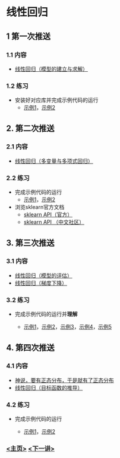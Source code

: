 # 线性回归

## 1 第一次推送

### 1.1 内容

- [线性回归（模型的建立与求解）](https://mp.weixin.qq.com/s?__biz=MzAwNjU0NjA3Ng==&mid=2247483807&idx=1&sn=1da2e31fd68a274fcd83b77050bbed2d&chksm=9b0af66cac7d7f7abaee55f157574e7164ed99409c30ed52d44934a4421f77d370c65be8eb44&token=1590793081&lang=zh_CN#rd)

### 1.2 练习

- 安装好对应库并完成示例代码的运行
  - [示例1](./101_visualization.py)，[示例2](./102_train.py)

## 2. 第二次推送

### 2.1 内容

- [线性回归（多变量与多项式回归）](https://mp.weixin.qq.com/s?__biz=MzAwNjU0NjA3Ng==&mid=2247483848&idx=1&sn=be7383d623cc4af8110d3083c3232180&chksm=9b0af63bac7d7f2de75e2da4698ddb293768418b356adecd6eff35f86c432fd9ccccf135e3ef&token=1309867420&lang=zh_CN#rd)

### 2.2 练习

- 完成示例代码的运行
  - [示例1](./201_train.py)，[示例2](./202_train_pol.py)
- 浏览sklearn官方文档
  - [sklearn API（官方）](https://scikit-learn.org/stable/modules/classes.html)
  - [sklearn API （中文社区）](https://sklearn.apachecn.org/)

## 3. 第三次推送

### 3.1 内容

- [线性回归（模型的评估）](https://mp.weixin.qq.com/s?__biz=MzAwNjU0NjA3Ng==&mid=2247483883&idx=1&sn=763bdd5f990f7d9274f7f0a6a6ca68f5&chksm=9b0af618ac7d7f0edf6611ad6ae95bc60dabb2e9c89e7405ac9fa7c50ecc6c5ad2d4ebdbb97b&token=244392929&lang=zh_CN#rd)
- [线性回归（梯度下降）](https://mp.weixin.qq.com/s?__biz=MzAwNjU0NjA3Ng==&mid=2247483883&idx=2&sn=305d24b937340e0b1650b9e7f4649b30&chksm=9b0af618ac7d7f0e57e48ae87c254016cd5e9e5bb65bd72e6ae3d5a86d22721c057358b3a636&token=244392929&lang=zh_CN#rd)

### 3.2 练习

- 完成示例代码的运行并**理解**

  - [示例1](./301_visualization.py)，[示例2](302_metrics.py)，[示例3](401_visualization.py)，[示例4](402_init_weight.py)，[示例5](./403_gradient_descent.py)

## 4. 第四次推送

### 4.1 内容

- [神说，要有正态分布，于是就有了正态分布](https://mp.weixin.qq.com/s/1DiBXYGRCXZgmmEADsLI-w)
- [线性回归（目标函数的推导）](https://mp.weixin.qq.com/s/gzMEjhRNCHRekg7BY3VoXA)

### 4.2 练习

- 完成示例代码的运行
  
  - [示例1](./405_normal_distribution.py)，[示例2](./406_boston_house_prediction.py)
  
    

### **[<主页>](../README.md)**    [<下一讲>](../02_LogisticRegression/README.md)









